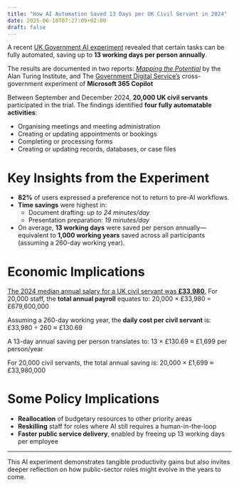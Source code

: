 ```yaml
---
title: "How AI Automation Saved 13 Days per UK Civil Servant in 2024"
date: 2025-06-10T07:27:09+02:00
draft: false
---
```


A recent [UK Government AI experiment](https://www.gov.uk/government/news/landmark-government-trial-shows-ai-could-save-civil-servants-nearly-2-weeks-a-year) revealed that certain tasks can be fully automated, saving up to **13 working days per person annually**.

The results are documented in two reports: [*Mapping the Potential*](https://www.turing.ac.uk/news/publications/mapping-potential-generative-ai-and-public-sector-work-using-time-use-data) by the Alan Turing Institute, and The [Government Digital Service’s](https://www.gov.uk/government/publications/microsoft-365-copilot-experiment-cross-government-findings-report) cross-government experiment of **Microsoft 365 Copilot**  

Between September and December 2024, **20,000 UK civil servants** participated in the trial. The findings identified **four fully automatable activities**:

- Organising meetings and meeting administration  
- Creating or updating appointments or bookings  
- Completing or processing forms  
- Creating or updating records, databases, or case files  

# Key Insights from the Experiment

- **82%** of users expressed a preference not to return to pre-AI workflows.  
- **Time savings** were highest in:
  - Document drafting: *up to 24 minutes/day*
  - Presentation preparation: *19 minutes/day*  
- On average, **13 working days** were saved per person annually—equivalent to **1,000 working years** saved across all participants (assuming a 260-day working year).

# Economic Implications

[The 2024 median annual salary for a UK civil servant was **£33,980**.](https://www.gov.uk/government/statistics/civil-service-statistics-2024/statistical-bulletin-civil-service-statistics-2024#:~:text=The%20median%20salary%20in%20the,of%20£2%2C060%20(6.5%25).) For 20,000 staff, the **total annual payroll** equates to:
20,000 × £33,980 = £679,600,000


Assuming a 260-day working year, the **daily cost per civil servant** is:
£33,980 ÷ 260 ≈ £130.69


A 13-day annual saving per person translates to:
13 × £130.69 ≈ £1,699 per person/year


For 20,000 civil servants, the total annual saving is:
20,000 × £1,699 ≈ £33,980,000


# Some Policy Implications

- **Reallocation** of budgetary resources to other priority areas  
- **Reskilling** staff for roles where AI still requires a human-in-the-loop  
- **Faster public service delivery**, enabled by freeing up 13 working days per employee  

---

This AI experiment demonstrates tangible productivity gains but also invites deeper reflection on how public-sector roles might evolve in the years to come.

